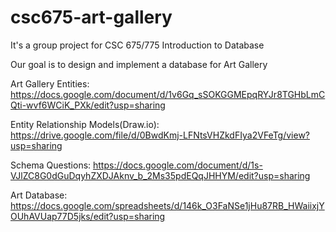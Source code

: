 # csc675-art-gallery

It's a group project for CSC 675/775 Introduction to Database

Our goal is to design and implement a database for Art Gallery

Art Gallery Entities:
  https://docs.google.com/document/d/1v6Gq_sSOKGGMEpqRYJr8TGHbLmCQti-wvf6WCiK_PXk/edit?usp=sharing

Entity Relationship Models(Draw.io):
  https://drive.google.com/file/d/0BwdKmj-LFNtsVHZkdFIya2VFeTg/view?usp=sharing

Schema Questions:
  https://docs.google.com/document/d/1s-VJlZC8G0dGuDqyhZXDJAknv_b_2Ms35pdEQqJHHYM/edit?usp=sharing

Art Database:
  https://docs.google.com/spreadsheets/d/146k_O3FaNSe1jHu87RB_HWaiixjYOUhAVUap77D5jks/edit?usp=sharing

